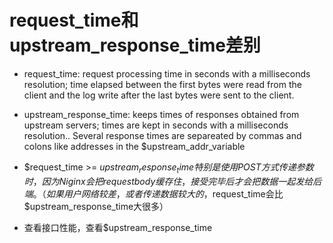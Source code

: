
# request_time和upstream_response_time差别
* request_time: request processing time in seconds with a milliseconds resolution;
time elapsed between the first bytes were read from the client and the log write after the last bytes were sent to the client.
* upstream_response_time: keeps times of responses obtained from upstream servers; times are kept in seconds with a milliseconds resolution..
Several response times are separeated by commas and colons like addresses in the $upstream_addr_variable

* $request_time >= $upstream_response_time
特别是使用POST方式传递参数时，因为Niginx会把request body缓存住，接受完毕后才会把数据一起发给后端。
（如果用户网络较差，或者传递数据较大的，$request_time会比$upstream_response_time大很多）

* 查看接口性能，查看$upstream_response_time
